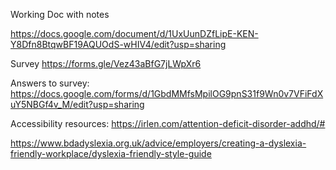 Working Doc with notes

https://docs.google.com/document/d/1UxUunDZfLipE-KEN-Y8Dfn8BtqwBF19AQUOdS-wHIV4/edit?usp=sharing

Survey
https://forms.gle/Vez43aBfG7jLWpXr6

Answers to survey:
https://docs.google.com/forms/d/1GbdMMfsMpilOG9pnS31f9Wn0v7VFiFdXuY5NBGf4v_M/edit?usp=sharing

Accessibility resources:
https://irlen.com/attention-deficit-disorder-addhd/#

https://www.bdadyslexia.org.uk/advice/employers/creating-a-dyslexia-friendly-workplace/dyslexia-friendly-style-guide
